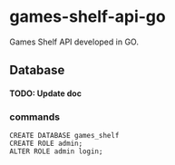 # games-shelf-api-go

Games Shelf API developed in GO.

## Database
#### TODO: Update doc

### commands

    CREATE DATABASE games_shelf
    CREATE ROLE admin;
    ALTER ROLE admin login;
  
